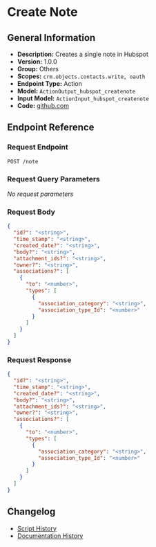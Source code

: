 <!-- BEGIN GENERATED CONTENT -->
# Create Note

## General Information

- **Description:** Creates a single note in Hubspot
- **Version:** 1.0.0
- **Group:** Others
- **Scopes:** `crm.objects.contacts.write, oauth`
- **Endpoint Type:** Action
- **Model:** `ActionOutput_hubspot_createnote`
- **Input Model:** `ActionInput_hubspot_createnote`
- **Code:** [github.com](https://github.com/NangoHQ/integration-templates/tree/main/integrations/hubspot/actions/create-note.ts)


## Endpoint Reference

### Request Endpoint

`POST /note`

### Request Query Parameters

_No request parameters_

### Request Body

```json
{
  "id?": "<string>",
  "time_stamp": "<string>",
  "created_date?": "<string>",
  "body?": "<string>",
  "attachment_ids?": "<string>",
  "owner?": "<string>",
  "associations?": [
    {
      "to": "<number>",
      "types": [
        {
          "association_category": "<string>",
          "association_type_Id": "<number>"
        }
      ]
    }
  ]
}
```

### Request Response

```json
{
  "id?": "<string>",
  "time_stamp": "<string>",
  "created_date?": "<string>",
  "body?": "<string>",
  "attachment_ids?": "<string>",
  "owner?": "<string>",
  "associations?": [
    {
      "to": "<number>",
      "types": [
        {
          "association_category": "<string>",
          "association_type_Id": "<number>"
        }
      ]
    }
  ]
}
```

## Changelog

- [Script History](https://github.com/NangoHQ/integration-templates/commits/main/integrations/hubspot/actions/create-note.ts)
- [Documentation History](https://github.com/NangoHQ/integration-templates/commits/main/integrations/hubspot/actions/create-note.md)

<!-- END  GENERATED CONTENT -->

